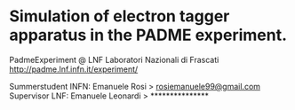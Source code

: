 # Simulation of electron tagger apparatus in the PADME experiment.
PadmeExperiment @ LNF Laboratori Nazionali di Frascati
http://padme.lnf.infn.it/experiment/

Summerstudent INFN: Emanuele Rosi > rosiemanuele99@gmail.com
Supervisor LNF: Emanuele Leonardi > ***************
